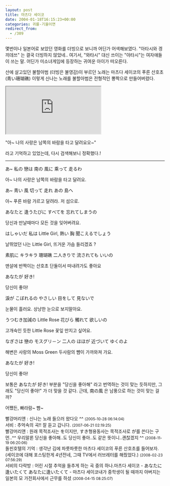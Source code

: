 ```yaml
---
layout: post
title: 마츠다 세이코
date: 2004-01-18T16:15:23+00:00
categories: 귀를-기울이면
redirect_from:
  - /309
---
```


몇번이나 일본어로 보았던 영화를 더빙으로 보니까 어딘가 어색해보였다. "아타시와 겡끼데쓰" 는 결국 더빙하지 않았네.. 여기서, "와타시" 대신 쓰이는 "아타시"는 여자애들이 쓰는 말. 어딘가 미소녀게임에 등장하는 귀여운 아이가 떠오른다.

산에 살고있던 불할아범 (더빙은 불영감)이 부르던 노래는 마츠다 세이코의 푸른 산호초(靑い珊瑚礁) 이렇게 신나는 노래를 불할아범은 전형적인 뽕짝으로 만들어버렸다.

<iframe src="https://www.youtube.com/embed/kA9vtUyiTsU" frame allowfullscreen></iframe>

"아~ 나의 사랑은 남쪽의 바람을 타고 달려요오~"

라고 기억하고 있었는데, 다시 검색해보니 정확했다.!

<hr />

> 

あ~ 私の 戀は 南の 風に 乘って 走るわ

아~ 나의 사랑은 남쪽의 바람을 타고 달려요.

あ~ 靑い 風 切って 走れ あの 島へ

아~ 푸른 바람 가르고 달려라. 저 섬으로.

あなたと 逢うたびに すべてを 忘れてしまうの

당신과 만날때마다 모든 것을 잊어버려요.

はしゃいだ 私は Little Girl, 熱い 胸 聞こえるでしょう

날뛰었던 나는 Little Girl, 뜨거운 가슴 들리겠죠 ?

素肌に キラキラ 珊瑚礁 二人きりで 流されても いいの

맨살에 반짝이는 산호초 단둘이서 떠내려가도 좋아요

あなたが 好き!

당신이 좋아!

淚が こぼれるの やさしい 目をして 見ないで

눈물이 흘러요. 상냥한 눈으로 보지말아요.

うつむき加減の Little Rose 花びら 觸れて 欲しいの

고개숙인 듯한 Little Rose 꽃잎 만지고 싶어요.

なぎさは 戀の モスグリ－ン 二人の ほほが 近づいて ゆくのよ

해변은 사랑의 Moss Green 두사람의 뺨이 가까와져 가요.

あなたが 好き!

당신이 좋아!

보통은 あなたが 好き! 부분을 "당신을 좋아해" 라고 번역하는 것이 맞는 듯하지만, 그래도 "당신이 좋아!" 가 더 맞을 것 같다. 근데, 南の風 은 남풍으로 하는 것이 맞는 걸까?

어쨌든, 빠라람~ 빰~
<div id=comments>
<div class=comment>
<!--- cmt:643 --->
<!--- mail: --->
<!--- parent:0 --->
빨강머리앤 : 
신나는 노래 들으러 왔다오 ^^
 <small>(2005-10-28 06:14:04)</small>
</div>
<div class=comment>
<!--- cmt:644 --->
<!--- mail: --->
<!--- parent:0 --->
서비 : 
추억속의 곡!! 잘 듣고 갑니다.
 <small>(2007-06-21 02:19:25)</small>
</div>
<div class=comment>
<!--- cmt:645 --->
<!--- mail: --->
<!--- parent:0 --->
빨강머리앤 : 
원래 목적조사는 を이지만, すき형용동사는 목적조사로 が를 쓴다는 구먼..^^
우리말론 당신을 좋아해..도 당신이 좋아..도 같은 뜻이니..괜찮겠지 ^^
 <small>(2008-11-19 06:20:06)</small>
</div>
<div class=comment>
<!--- cmt:646 --->
<!--- mail: --->
<!--- parent:0 --->
돌핀호텔의 기억 : 
생각난 김에 파릇파릇한 마츠다 세이코의 푸른 산호초를 들어보자. (세이코에 대해 포스팅한게 4년전네, 그때 TV에서 러브레터를 해줬었다.)
 <small>(2008-02-23 07:56:29)</small>
</div>
<div class=comment>
<!--- cmt:647 --->
<!--- mail: --->
<!--- parent:0 --->
서비의 다락방 : 
어린 시절 추억을 들추게 하는 곡 중의 하나.마츠다 세이코 - あなたに逢いたくて あなたに逢いたくて - 마츠다 세이코내가 중학생이 될 때까지 아버지는 일본의 모 가전회사에서 근무를 하셨
 <small>(2008-04-15 08:25:07)</small>
</div>
</div>
